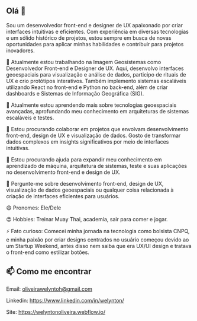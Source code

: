 ## Olá 👋
Sou um desenvolvedor front-end e designer de UX apaixonado por criar interfaces intuitivas e eficientes. Com experiência em diversas tecnologias e um sólido histórico de projetos, estou sempre em busca de novas oportunidades para aplicar minhas habilidades e contribuir para projetos inovadores.

🔭 Atualmente estou trabalhando na Imagem Geosistemas como Desenvolvedor Front-end e Designer de UX. Aqui, desenvolvo interfaces geoespaciais para visualização e análise de dados, participo de rituais de UX e crio protótipos interativos. Também implemento sistemas escaláveis utilizando React no front-end e Python no back-end, além de criar dashboards e Sistemas de Informação Geográfica (SIG).

🌱 Atualmente estou aprendendo mais sobre tecnologias geoespaciais avançadas, aprofundando meu conhecimento em arquiteturas de sistemas escaláveis e testes.

👯 Estou procurando colaborar em projetos que envolvam desenvolvimento front-end, design de UX e visualização de dados. Gosto de transformar dados complexos em insights significativos por meio de interfaces intuitivas.

🤔 Estou procurando ajuda para expandir meu conhecimento em aprendizado de máquina, arquitetura de sistemas, teste e suas aplicações no desenvolvimento front-end e design de UX.

💬 Pergunte-me sobre desenvolvimento front-end, design de UX, visualização de dados geoespaciais ou qualquer coisa relacionada à criação de interfaces eficientes para usuários.

😄 Pronomes: Ele/Dele

😍 Hobbies: Treinar Muay Thai, academia, sair para comer e jogar.

⚡ Fato curioso: Comecei minha jornada na tecnologia como bolsista CNPQ, e minha paixão por criar designs centrados no usuário começou devido ao um Startup Weekend, antes disso nem saiba  que era UX/UI design e tratava o front-end como estilizar botões.

## 📫 Como me encontrar
Email: oliveirawelyntoh@gmail.com

Linkedin: https://www.linkedin.com/in/welynton/

Site: https://welyntonoliveira.webflow.io/


